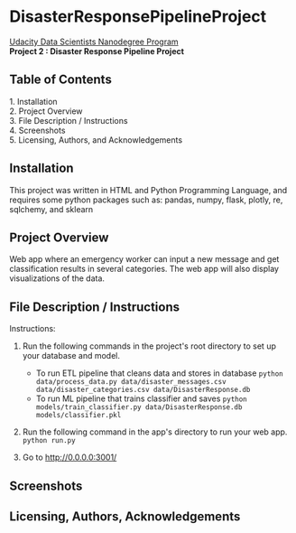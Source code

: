 # DisasterResponsePipelineProject


[Udacity Data Scientists Nanodegree Program](https://www.udacity.com/course/data-scientist-nanodegree--nd025)
<br> <b> Project 2 : Disaster Response Pipeline Project  </b>



<h2> Table of Contents </h2> 
1. Installation   <br>
2. Project Overview <br>
3. File Description / Instructions <br> 
4. Screenshots <br> 
5. Licensing, Authors, and Acknowledgements <br>



<h2> Installation </h2> 
This project was written in HTML and Python Programming Language, and requires some python packages such as: pandas, numpy, flask, plotly, re, sqlchemy, and sklearn


<h2> Project Overview </h2> 
Web app where an emergency worker can input a new message and get classification results in several categories. The web app will also display visualizations of the data.


<h2> File Description / Instructions  </h2>

Instructions:
1. Run the following commands in the project's root directory to set up your database and model.

    - To run ETL pipeline that cleans data and stores in database
        `python data/process_data.py data/disaster_messages.csv data/disaster_categories.csv data/DisasterResponse.db`
    - To run ML pipeline that trains classifier and saves
        `python models/train_classifier.py data/DisasterResponse.db models/classifier.pkl`

2. Run the following command in the app's directory to run your web app.
    `python run.py`

3. Go to http://0.0.0.0:3001/



<h2> Screenshots </h2>
  
  
  
<h2> Licensing, Authors, Acknowledgements </h2>


